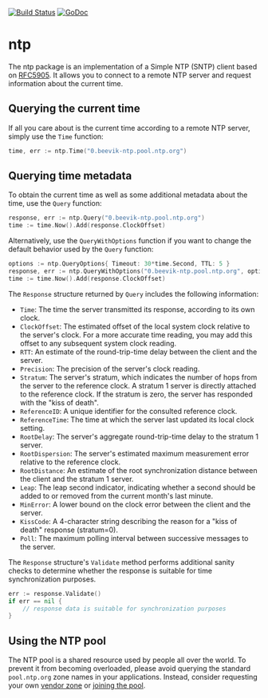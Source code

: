 [![Build Status](https://travis-ci.org/beevik/ntp.svg?branch=master)](https://travis-ci.org/beevik/ntp)
[![GoDoc](https://godoc.org/github.com/beevik/ntp?status.svg)](https://godoc.org/github.com/beevik/ntp)

ntp
===

The ntp package is an implementation of a Simple NTP (SNTP) client based on
[RFC5905](https://tools.ietf.org/html/rfc5905). It allows you to connect to
a remote NTP server and request information about the current time.


## Querying the current time

If all you care about is the current time according to a remote NTP server,
simply use the `Time` function:
```go
time, err := ntp.Time("0.beevik-ntp.pool.ntp.org")
```


## Querying time metadata

To obtain the current time as well as some additional metadata about the time,
use the `Query` function:
```go
response, err := ntp.Query("0.beevik-ntp.pool.ntp.org")
time := time.Now().Add(response.ClockOffset)
```

Alternatively, use the `QueryWithOptions` function if you want to change the
default behavior used by the `Query` function:
```go
options := ntp.QueryOptions{ Timeout: 30*time.Second, TTL: 5 }
response, err := ntp.QueryWithOptions("0.beevik-ntp.pool.ntp.org", options)
time := time.Now().Add(response.ClockOffset)
```

The `Response` structure returned by `Query` includes the following
information:
* `Time`: The time the server transmitted its response, according to its own clock.
* `ClockOffset`: The estimated offset of the local system clock relative to the server's clock. For a more accurate time reading, you may add this offset to any subsequent system clock reading.
* `RTT`: An estimate of the round-trip-time delay between the client and the server.
* `Precision`: The precision of the server's clock reading.
* `Stratum`: The server's stratum, which indicates the number of hops from the server to the reference clock. A stratum 1 server is directly attached to the reference clock. If the stratum is zero, the server has responded with the "kiss of death".
* `ReferenceID`: A unique identifier for the consulted reference clock.
* `ReferenceTime`: The time at which the server last updated its local clock setting.
* `RootDelay`: The server's aggregate round-trip-time delay to the stratum 1 server.
* `RootDispersion`: The server's estimated maximum measurement error relative to the reference clock.
* `RootDistance`: An estimate of the root synchronization distance between the client and the stratum 1 server.
* `Leap`: The leap second indicator, indicating whether a second should be added to or removed from the current month's last minute.
* `MinError`: A lower bound on the clock error between the client and the server.
* `KissCode`: A 4-character string describing the reason for a "kiss of death" response (stratum=0).
* `Poll`: The maximum polling interval between successive messages to the server.

The `Response` structure's `Validate` method performs additional sanity checks
to determine whether the response is suitable for time synchronization
purposes.
```go
err := response.Validate()
if err == nil {
    // response data is suitable for synchronization purposes
}
```

## Using the NTP pool

The NTP pool is a shared resource used by people all over the world.
To prevent it from becoming overloaded, please avoid querying the standard
`pool.ntp.org` zone names in your applications.  Instead, consider requesting
your own [vendor zone](http://www.pool.ntp.org/en/vendors.html) or [joining
the pool](http://www.pool.ntp.org/join.html).

